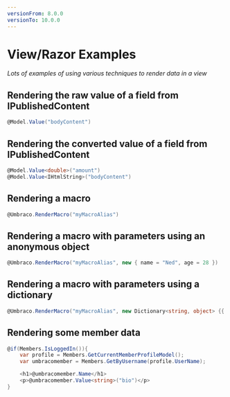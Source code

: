```yaml
---
versionFrom: 8.0.0
versionTo: 10.0.0
---
```


# View/Razor Examples

_Lots of examples of using various techniques to render data in a view_

## Rendering the raw value of a field from IPublishedContent

```csharp
@Model.Value("bodyContent")
```

## Rendering the converted value of a field from IPublishedContent

```csharp
@Model.Value<double>("amount")
@Model.Value<IHtmlString>("bodyContent")
```

## Rendering a macro

```csharp
@Umbraco.RenderMacro("myMacroAlias")
```

## Rendering a macro with parameters using an anonymous object

```csharp
@Umbraco.RenderMacro("myMacroAlias", new { name = "Ned", age = 28 })
```

## Rendering a macro with parameters using a dictionary

```csharp
@Umbraco.RenderMacro("myMacroAlias", new Dictionary<string, object> {{ "name", "Ned"}, { "age", 27}})
```

## Rendering some member data

```csharp
@if(Members.IsLoggedIn()){
    var profile = Members.GetCurrentMemberProfileModel();
    var umbracomember = Members.GetByUsername(profile.UserName);

    <h1>@umbracomember.Name</h1>
    <p>@umbracomember.Value<string>("bio")</p>
}
```
